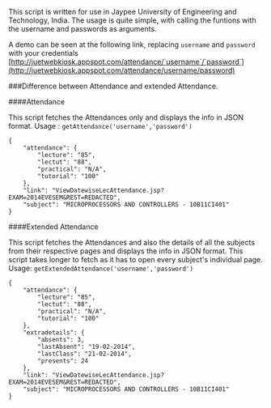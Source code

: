 This script is written for use in Jaypee University of Engineering and Technology, India. The usage is quite simple, with calling the funtions with the username and passwords as arguments.

A demo can be seen at the following link, replacing `username` and `password` with your credentials
[http://juetwebkiosk.appspot.com/attendance/`username`/`password`](http://juetwebkiosk.appspot.com/attendance/username/password)

###Difference between Attendance and extended Attendance.

####Attendance

This script fetches the Attendances only and displays the info in JSON format.
Usage : `getAttendance('username','password')`

	{
        "attendance": {
            "lecture": "85",
            "lectut": "88",
            "practical": "N/A",
            "tutorial": "100"
        },
        "link": "ViewDatewiseLecAttendance.jsp?EXAM=2014EVESEM&REST=REDACTED",
        "subject": "MICROPROCESSORS AND CONTROLLERS - 10B11CI401"
    }

####Extended Attendance

This script fetches the Attendances and also the details of all the subjects from their respective pages and displays the info in JSON format. This script takes longer to fetch as it has to open every subject's individual page.
Usage: `getExtendedAttendance('username','password')`

	{
        "attendance": {
            "lecture": "85",
            "lectut": "88",
            "practical": "N/A",
            "tutorial": "100"
        },
        "extradetails": {
            "absents": 3,
            "lastAbsent": "19-02-2014",
            "lastClass": "21-02-2014",
            "presents": 24
        },
        "link": "ViewDatewiseLecAttendance.jsp?EXAM=2014EVESEM&REST=REDACTED",
        "subject": "MICROPROCESSORS AND CONTROLLERS - 10B11CI401"
    }
